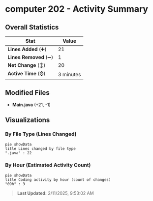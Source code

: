 # computer 202 - Activity Summary 

## Overall Statistics

| Stat                   | Value                                                             |
| ---------------------- | ----------------------------------------------------------------- |
| **Lines Added** (➕)   | 21                                          |
| **Lines Removed** (➖) | 1                                        |
| **Net Change** (↕)    | 20                |
| **Active Time** (⌚)   | 3 minutes |


## Modified Files
- **Main.java** (+21, -1)

## Visualizations

### By File Type (Lines Changed)

```mermaid
pie showData
title Lines changed by file type
".java" : 22
```

### By Hour (Estimated Activity Count)

```mermaid
pie showData
title Coding activity by hour (count of changes)
"09h" : 3
```


> **Last Updated:** 2/11/2025, 9:53:02 AM